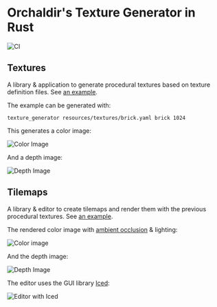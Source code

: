 # Orchaldir's Texture Generator in Rust

![CI](https://github.com/Orchaldir/texture_generator/workflows/CI/badge.svg)

## Textures

A library & application to generate procedural textures based on texture definition files.
See [an example](resources/textures/brick.yaml).

The example can be generated with:

```terminal
texture_generator resources/textures/brick.yaml brick 1024
```

This generates a color image:

![Color Image](../assets/v0.2/brick_wall-color.png)

And a depth image:

![Depth Image](../assets/v0.2/brick_wall-depth.png)

## Tilemaps

A library & editor to create tilemaps and render them with the previous procedural textures.
See [an example](resources/tilemaps/example.otm).

The rendered color image with [ambient occlusion](https://en.wikipedia.org/wiki/Ambient_occlusion) & lighting:

![Color image](../assets/v0.5/color.png)

And the depth image:

![Depth Image](../assets/v0.5/depth.png)

The editor uses the GUI library [Iced](https://github.com/hecrj/iced):

![Editor with Iced](../assets/v0.5/editor.png)